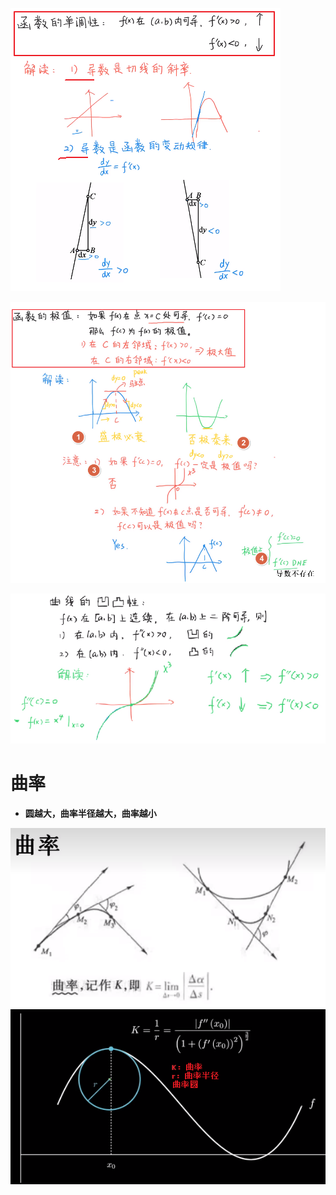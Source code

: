 ![](../../photo/Pasted%20image%2020240319120801.png)


![](../../photo/Pasted%20image%2020240319121326.png)



![](../../photo/Pasted%20image%2020240319121456.png)

# 曲率
- **圆越大，曲率半径越大，曲率越小**

![](../../photo/Pasted%20image%2020240408113601.png)
![](../../photo/Pasted%20image%2020240408113611.png)
